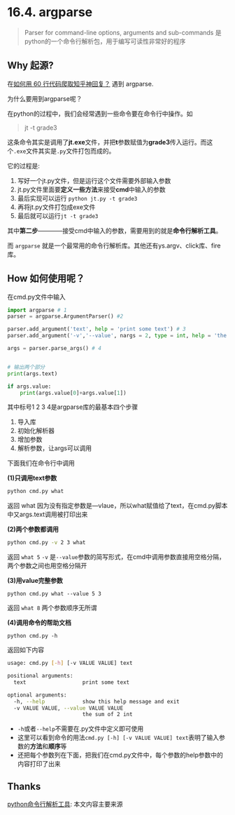 # 16.4. argparse

> Parser for command-line options, arguments and sub-commands 是python的一个命令行解析包，用于编写可读性非常好的程序

## Why 起源?

在[如何用 60 行代码爬取知乎神回复？](https://yq.aliyun.com/articles/665228?utm_content=m_1000022544) 遇到 argparse. 

为什么要用到argparse呢？

在python的过程中，我们会经常遇到一些命令要在命令行中操作。如 

> jt -t grade3 

这条命令其实是调用了**jt.exe**文件，并把**t**参数赋值为**grade3**传入运行。而这个`.exe`文件其实是`.py`文件打包而成的。

它的过程是: 

1. 写好一个jt.py文件，但是运行这个文件需要外部输入参数
1. jt.py文件里面要**定义一些方法**来接受**cmd**中输入的参数
1. 最后实现可以运行 `python jt.py -t grade3`
1. 再将jt.py文件打包成exe文件
1. 最后就可以运行`jt -t grade3`

其中**第二步**————接受cmd中输入的参数，需要用到的就是**命令行解析工具**。

而 `argparse` 就是一个最常用的命令行解析库。其他还有ys.argv、click库、fire库。


## How 如何使用呢？

在cmd.py文件中输入

``` python 
import argparse # 1
parser = argparse.ArgumentParser() #2

parser.add_argument('text', help = 'print some text') # 3
parser.add_argument('-v','--value', nargs = 2, type = int, help = 'the sum of 2 int')

args = parser.parse_args() # 4


# 输出两个部分
print(args.text)

if args.value:
    print(args.value[0]+args.value[1])
```
    
其中标号1 2 3 4是argparse库的最基本四个步骤

1. 导入库
1. 初始化解析器
1. 增加参数
1. 解析参数，让args可以调用

下面我们在命令行中调用

**(1)只调用text参数**

``` bash 
python cmd.py what
```

返回 what
因为没有指定参数是—vlaue，所以what赋值给了text，在cmd.py脚本中又args.text调用被打印出来

**(2)两个参数都调用**

``` bash 
python cmd.py -v 2 3 what
```

返回 `what 5` `-v` 是`--value`参数的简写形式，在cmd中调用参数直接用空格分隔，两个参数之间也用空格分隔开

**(3)用value完整参数**

```
python cmd.py what --value 5 3
```

返回 `what 8`
两个参数顺序无所谓

**(4)调用命令的帮助文档**

```
python cmd.py -h
```

返回如下内容

``` bash 
usage: cmd.py [-h] [-v VALUE VALUE] text

positional arguments:
  text                  print some text

optional arguments:
  -h, --help            show this help message and exit
  -v VALUE VALUE, --value VALUE VALUE
                        the sum of 2 int
```                
  
                          

* `-h`或者`--help`不需要在.py文件中定义即可使用
* 这里可以看到命令的用法`cmd.py [-h] [-v VALUE VALUE] text`表明了输入参数的**方法**和**顺序**等
* 还把每个参数列在下面，把我们在cmd.py文件中，每个参数的help参数中的内容打印了出来

## Thanks

[python命令行解析工具](https://zhuanlan.zhihu.com/p/31274256): 本文内容主要来源
